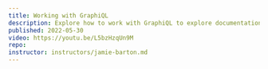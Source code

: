 ```yaml
---
title: Working with GraphiQL
description: Explore how to work with GraphiQL to explore documentation, perform operations, tabs, prettify operations, variables, request headers, and more.
published: 2022-05-30
video: https://youtu.be/L5bzHzqUn9M
repo:
instructor: instructors/jamie-barton.md
---
```

